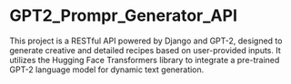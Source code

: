 # GPT2_Prompr_Generator_API
This project is a RESTful API powered by Django and GPT-2, designed to generate creative and detailed recipes based on user-provided inputs. It utilizes the Hugging Face Transformers library to integrate a pre-trained GPT-2 language model for dynamic text generation.
